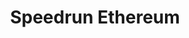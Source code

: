 ---
title: "Speedrun Ethereum"
description: "Gamified Ethereum development learning with practical projects"
authors: ["@speedrunethereum"]
tags: ["Beginner Dev", "Ethereum", "Gaming", "Projects"]
languages: ["Solidity", "JavaScript"]
url: "https://speedrunethereum.com/"
dateAdded: 2024-01-15
level: "Beginner"
category: "Blockchain Courses"
---